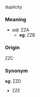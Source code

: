 duplicity
### Meaning
+ _adj_: ZZA
	+ __eg__: ZZB

### Origin

ZZC

### Synonym

__eg__: ZZD

+ ZZE



